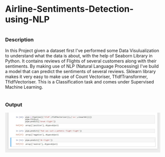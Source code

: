 # Airline-Sentiments-Detection-using-NLP
# <h3> Description </h3> In this Project given a dataset first I've performed some Data Visulualization to understand what the data is about, with the help of Seaborn Library in Python. It contains reviews of Flights of several customers along with their sentiments. By making use of NLP (Natural Language Processing) I've build a model that can predict the sentiments of several reviews. Sklearn library makes it very easy to make use of Count Vectoriser, TfidfTransformer, TfidfVectoriser. This is a Classification task and comes under Supervised Machine Learning.
# <h3> Output </h3> <img src="https://raw.githubusercontent.com/varunkhambayate/Airline-Sentiments-Detection-using-NLP/main/NLP%20Predictions.JPG">
